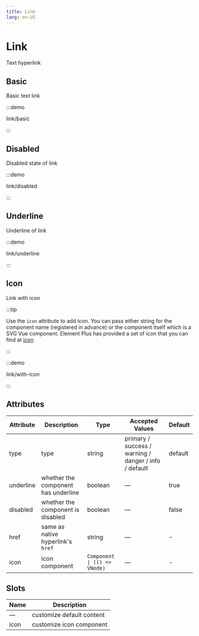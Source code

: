 ```yaml
---
title: Link
lang: en-US
---
```


# Link

Text hyperlink

## Basic

Basic text link

:::demo

link/basic

:::

## Disabled

Disabled state of link

:::demo

link/disabled

:::

## Underline

Underline of link

:::demo

link/underline

:::

## Icon

Link with icon

:::tip

Use the `icon` attribute to add icon. You can pass either string for the component name (registered in advance) or the component itself which is a SVG Vue component. Element Plus has provided a set of icon that you can find at [icon](/en-US/component/icon)

:::

:::demo

link/with-icon

:::

## Attributes

| Attribute | Description                         | Type                         | Accepted Values                                       | Default |
| --------- | ----------------------------------- | ---------------------------- | ----------------------------------------------------- | ------- |
| type      | type                                | string                       | primary / success / warning / danger / info / default | default |
| underline | whether the component has underline | boolean                      | —                                                     | true    |
| disabled  | whether the component is disabled   | boolean                      | —                                                     | false   |
| href      | same as native hyperlink's `href`   | string                       | —                                                     | -       |
| icon      | icon component                      | `Component \| (() => VNode)` | —                                                     | -       |

## Slots

| Name | Description               |
| ---- | ------------------------- |
| —    | customize default content |
| icon | customize icon component  |
